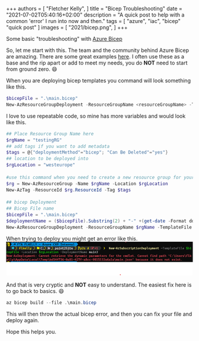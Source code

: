 +++
authors = [
    "Fletcher Kelly",
]
title = "Bicep Troubleshooting"
date = "2021-07-02T05:40:16+02:00"
description = "A quick post to help with a common 'error' I run into now and then."
tags = [
    "azure",
    "iac",
    "bicep"
    "quick post"
]
images = [
    "2021/bicep.png",
]
+++

<!-- ---
title: "Bicep Troubleshooting"
date: 2021-07-02T05:40:16+02:00
Description: "A quick post to help with a common 'error' I run into now and then."
Tags: ["quick post", "bicep"]
Categories: ["Azure", "IaC"]
# image: bicep.png
DisableComments: false
--- -->

Some basic "troubleshooting" with [Azure Bicep](https://docs.microsoft.com/en-us/azure/azure-resource-manager/bicep/overview)

So, let me start with this. The team and the community behind Azure Bicep are amazing. There are some great examples [here](https://github.com/Azure/bicep). I often use these as a base and the rip apart or add to meet my needs, you do **NOT** need to start from ground zero. :smile:  

When you are deploying bicep templates you command will look something like this.

```powershell
$bicepFile = ".\main.bicep"
New-AzResourceGroupDeployment -ResourceGroupName <resourceGroupName> -TemplateFile <bicepFilePath> -name <deploymentname>
```

I love to use repeatable code, so mine has more variables and would look like this.

```powershell
## Place Resource Group Name here
$rgName = "testingRG"
## add tags if you want to add metadata
$tags = @{"deploymentMethod"="bicep"; "Can Be Deleted"="yes"}
## location to be deployed into
$rgLocation = "westeurope"

#use this command when you need to create a new resource group for your deployment
$rg = New-AzResourceGroup -Name $rgName -Location $rgLocation 
New-AzTag -ResourceId $rg.ResourceId -Tag $tags

## bicep Deployment
## Bicep File name
$bicepFile = ".\main.bicep"
$deploymentName = ($bicepFile).Substring(2) + "-" +(get-date -Format ddMMyyyy-hhmmss) + "-deployment"
New-AzResourceGroupDeployment -ResourceGroupName $rgName -TemplateFile $bicepFile -name $deploymentName
```

When trying to deploy you might get an error like this.
![deployment errors](https://github.com/fskelly/flkelly-cloudblog/blob/main/static/images/blogImages/2021/biceptroubleshooting/bicepError.png?raw=true)

And that is very cryptic and **NOT** easy to understand. The easiest fix here is to go back to basics. :smile:

```powershell
az bicep build --file .\main.bicep
```

This will then throw the actual bicep error, and then you can fix your file and deploy again.

Hope this helps you.

